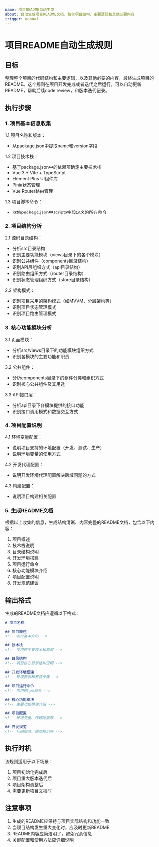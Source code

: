 ```yaml
---
name: 项目README自动生成
about: 自动生成项目README文档，包含项目结构、主要逻辑和其他必要内容
trigger: manual
---
```


# 项目README自动生成规则

## 目标

整理整个项目的代码结构和主要逻辑，以及其他必要的内容，最终生成项目的README。这个规则在项目开发完成或者迭代之后运行，可以自动更新README，帮助后续code review，和版本迭代记录。

## 执行步骤

### 1. 项目基本信息收集

1.1 项目名称和版本：
- 从package.json中提取name和version字段

1.2 项目技术栈：
- 基于package.json中的依赖项确定主要技术栈
- Vue 3 + Vite + TypeScript
- Element Plus UI组件库
- Pinia状态管理
- Vue Router路由管理

1.3 项目脚本命令：
- 收集package.json中scripts字段定义的所有命令

### 2. 项目结构分析

2.1 源码目录结构：
- 分析src目录结构
- 识别主要功能模块（views目录下的各个模块）
- 识别公共组件（components目录结构）
- 识别API层组织方式（api目录结构）
- 识别路由组织方式（router目录结构）
- 识别状态管理组织方式（store目录结构）

2.2 架构模式：
- 识别项目采用的架构模式（如MVVM、分层架构等）
- 识别项目状态管理模式
- 识别项目路由管理模式

### 3. 核心功能模块分析

3.1 页面模块：
- 分析src/views目录下的功能模块组织方式
- 识别各模块的主要功能和职责

3.2 公共组件：
- 分析components目录下的组件分类和组织方式
- 识别核心公共组件及其用途

3.3 API接口层：
- 分析api目录下各模块提供的接口功能
- 识别接口调用模式和数据交互方式

### 4. 项目配置说明

4.1 环境变量配置：
- 说明项目支持的环境配置（开发、测试、生产）
- 说明环境变量的使用方式

4.2 开发代理配置：
- 说明开发环境代理配置解决跨域问题的方式

4.3 构建配置：
- 说明项目构建相关配置

### 5. 生成README文档

根据以上收集的信息，生成结构清晰、内容完整的README文档，包含以下内容：

1. 项目概述
2. 技术栈说明
3. 目录结构说明
4. 开发环境搭建
5. 项目运行命令
6. 核心功能模块介绍
7. 项目配置说明
8. 开发规范建议

## 输出格式

生成的README文档应遵循以下格式：

```markdown
# 项目名称

## 项目概述
<!-- 项目基本介绍 -->

## 技术栈
<!-- 使用的主要技术和框架 -->

## 目录结构
<!-- 项目核心目录结构说明 -->

## 开发环境搭建
<!-- 环境要求和安装步骤 -->

## 项目运行命令
<!-- 常用的npm命令 -->

## 核心功能模块
<!-- 主要功能模块介绍 -->

## 项目配置
<!-- 环境变量、代理配置等 -->

## 开发规范
<!-- 代码规范、提交规范等 -->
```

## 执行时机

该规则适用于以下场景：
1. 项目初始化完成后
2. 项目重大版本迭代后
3. 项目架构调整后
4. 需要更新项目文档时

## 注意事项

1. 生成的README应保持与项目实际结构和功能一致
2. 当项目结构发生重大变化时，应及时更新README
3. README内容应简洁明了，避免冗余信息
4. 关键配置和使用方法应详细说明